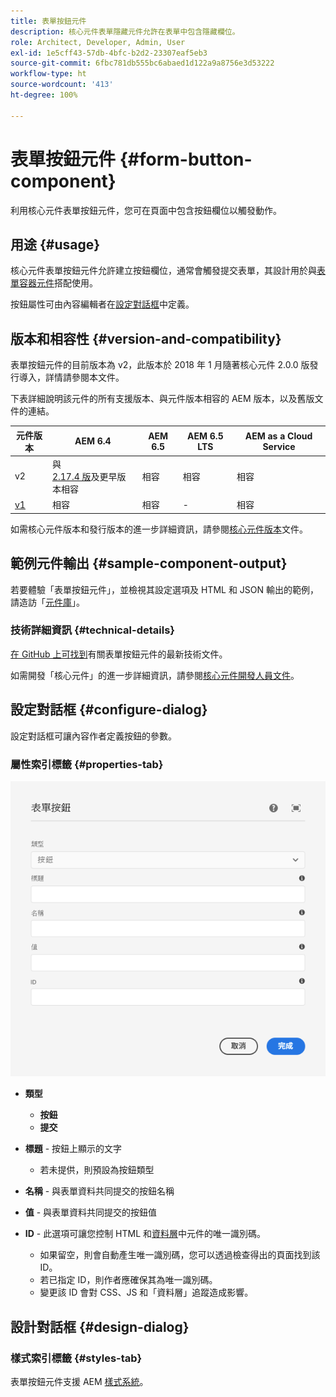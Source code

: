 ```yaml
---
title: 表單按鈕元件
description: 核心元件表單隱藏元件允許在表單中包含隱藏欄位。
role: Architect, Developer, Admin, User
exl-id: 1e5cff43-57db-4bfc-b2d2-23307eaf5eb3
source-git-commit: 6fbc781db555bc6abaed1d122a9a8756e3d53222
workflow-type: ht
source-wordcount: '413'
ht-degree: 100%

---
```


# 表單按鈕元件 {#form-button-component}

利用核心元件表單按鈕元件，您可在頁面中包含按鈕欄位以觸發動作。

## 用途 {#usage}

核心元件表單按鈕元件允許建立按鈕欄位，通常會觸發提交表單，其設計用於與[表單容器元件](form-container.md)搭配使用。

按鈕屬性可由內容編輯者在[設定對話框](#configure-dialog)中定義。

## 版本和相容性 {#version-and-compatibility}

表單按鈕元件的目前版本為 v2，此版本於 2018 年 1 月隨著核心元件 2.0.0 版發行導入，詳情請參閱本文件。

下表詳細說明該元件的所有支援版本、與元件版本相容的 AEM 版本，以及舊版文件的連結。

| 元件版本 | AEM 6.4 | AEM 6.5 | AEM 6.5 LTS | AEM as a Cloud Service |
|--- |--- |--- |---|---|
| v2 | 與 <br>[2.17.4 版](/help/versions.md)及更早版本相容 | 相容 | 相容 | 相容 |
| [v1](/help/components/v1/form-button-v1.md) | 相容 | 相容 | - | 相容 |

如需核心元件版本和發行版本的進一步詳細資訊，請參閱[核心元件版本](/help/versions.md)文件。

## 範例元件輸出 {#sample-component-output}

若要體驗「表單按鈕元件」，並檢視其設定選項及 HTML 和 JSON 輸出的範例，請造訪「[元件庫](https://adobe.com/go/aem_cmp_library_form_button_tw)」。

### 技術詳細資訊 {#technical-details}

[在 GitHub 上可找到](https://adobe.com/go/aem_cmp_tech_form_button_v2_tw)有關表單按鈕元件的最新技術文件。

如需開發「核心元件」的進一步詳細資訊，請參閱[核心元件開發人員文件](/help/developing/overview.md)。

## 設定對話框 {#configure-dialog}

設定對話框可讓內容作者定義按鈕的參數。

### 屬性索引標籤 {#properties-tab}

![表單按鈕元件的編輯對話框](/help/assets/form-button-edit.png)

* **類型**

   * **按鈕**
   * **提交**

* **標題** - 按鈕上顯示的文字

   * 若未提供，則預設為按鈕類型

* **名稱** - 與表單資料共同提交的按鈕名稱
* **值** - 與表單資料共同提交的按鈕值

* **ID** - 此選項可讓您控制 HTML 和[資料層](/help/developing/data-layer/overview.md)中元件的唯一識別碼。
   * 如果留空，則會自動產生唯一識別碼，您可以透過檢查得出的頁面找到該 ID。
   * 若已指定 ID，則作者應確保其為唯一識別碼。
   * 變更該 ID 會對 CSS、JS 和「資料層」追蹤造成影響。

## 設計對話框 {#design-dialog}

### 樣式索引標籤 {#styles-tab}

表單按鈕元件支援 AEM [樣式系統](/help/get-started/authoring.md#component-styling)。
